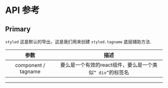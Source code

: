 # API 参考

## Primary

`styled`
这是默认的导出，这是我们用来创建 `styled.tagname` 底层辅助方法.

|  参数   | 描述  | 
| :---:  | :---: | 
| component / tagname  | 要么是一个有效的react组件，要么是一个类似`“ div”`的标签名 |




----------------

